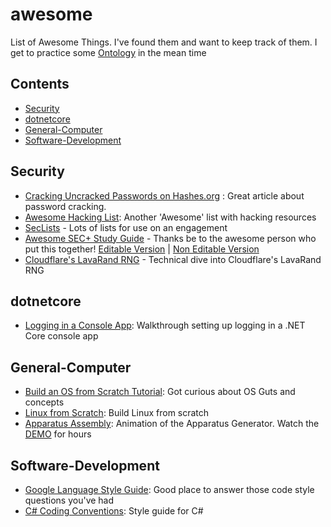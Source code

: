 # awesome

List of Awesome Things. I've found them and want to keep track of them. I get to practice some [Ontology](https://en.wikipedia.org/wiki/Ontology_(information_science)) in the mean time

## Contents

- [Security](#security)
- [dotnetcore](#dotnetcore)
- [General-Computer](#general-computer)
- [Software-Development](#software-development)

## Security

- [Cracking Uncracked Passwords on Hashes.org](https://www.netmux.com/blog/survivor-password-hashes) : Great article about password cracking.
- [Awesome Hacking List](https://github.com/Hack-with-Github/Awesome-Hacking): Another 'Awesome' list with hacking resources
- [SecLists](https://github.com/danielmiessler/SecLists) - Lots of lists for use on an engagement
- [Awesome SEC+ Study Guide](https://www.reddit.com/r/CompTIA/comments/5jzpei/i_passed_security_and_built_you_all_a_study_guide/) - Thanks be to the awesome person who put this together! [Editable Version](https://docs.google.com/document/d/1hXGyKDWdpJLKZWWuu5eVTh-N5simhpSlTTA-Z-dtCj0/edit?usp=sharing) | [Non Editable Version](https://docs.google.com/document/d/14xhhMVwY-agTm9n_Hov3KQRWtw0a88gOkTrfYdrgtC8/edit?usp=sharing)
- [Cloudflare's LavaRand RNG](https://blog.cloudflare.com/lavarand-in-production-the-nitty-gritty-technical-details/) - Technical dive into Cloudflare's LavaRand RNG


## dotnetcore

- [Logging in a Console App](https://www.blinkingcaret.com/2018/02/14/net-core-console-logging/): Walkthrough setting up logging in a .NET Core console app

## General-Computer

- [Build an OS from Scratch Tutorial](https://github.com/cfenollosa/os-tutorial): Got curious about OS Guts and concepts
- [Linux from Scratch](http://www.linuxfromscratch.org/): Build Linux from scratch
- [Apparatus Assembly](https://github.com/kgolid/apparatus-assembly): Animation of the Apparatus Generator. Watch the [DEMO](https://assembly.generated.space/) for hours

## Software-Development

- [Google Language Style Guide](http://google.github.io/styleguide/): Good place to answer those code style questions you've had
- [C# Coding Conventions](https://docs.microsoft.com/en-us/dotnet/csharp/programming-guide/inside-a-program/coding-conventions): Style guide for C#
